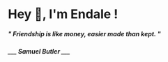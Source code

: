 <h1 title="head"> Hey 👋, I'm Endale !</h1>

**<h5><i>" Friendship is like money, easier made than kept. "</i></h5>**

*<b>___ Samuel Butler ___</b>*
